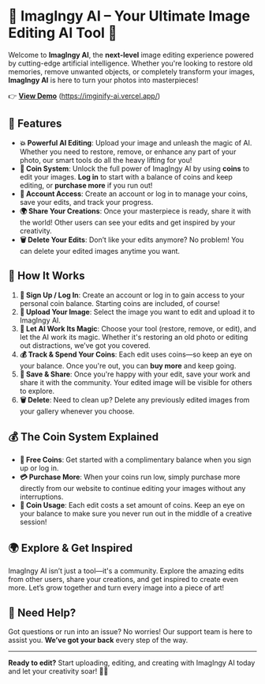 # 🎨 **ImagIngy AI** – Your Ultimate Image Editing AI Tool 🚀

Welcome to **ImagIngy AI**, the **next-level** image editing experience powered by cutting-edge artificial intelligence. Whether you're looking to restore old memories, remove unwanted objects, or completely transform your images, **ImagIngy AI** is here to turn your photos into masterpieces!

👉 [**View Demo**](#) (https://imginify-ai.vercel.app/)

## 🌟 **Features**

- **💥 Powerful AI Editing**: Upload your image and unleash the magic of AI. Whether you need to restore, remove, or enhance any part of your photo, our smart tools do all the heavy lifting for you!
- **💎 Coin System**: Unlock the full power of ImagIngy AI by using **coins** to edit your images. **Log in** to start with a balance of coins and keep editing, or **purchase more** if you run out!
- **🔑 Account Access**: Create an account or log in to manage your coins, save your edits, and track your progress.
- **🌍 Share Your Creations**: Once your masterpiece is ready, share it with the world! Other users can see your edits and get inspired by your creativity.
- **🗑️ Delete Your Edits**: Don’t like your edits anymore? No problem! You can delete your edited images anytime you want.

## 🚀 **How It Works**

1. **📝 Sign Up / Log In**: Create an account or log in to gain access to your personal coin balance. Starting coins are included, of course! 
2. **📸 Upload Your Image**: Select the image you want to edit and upload it to ImagIngy AI.
3. **🤖 Let AI Work Its Magic**: Choose your tool (restore, remove, or edit), and let the AI work its magic. Whether it's restoring an old photo or editing out distractions, we’ve got you covered.
4. **💰 Track & Spend Your Coins**: Each edit uses coins—so keep an eye on your balance. Once you're out, you can **buy more** and keep going.
5. **💾 Save & Share**: Once you're happy with your edit, save your work and share it with the community. Your edited image will be visible for others to explore.
6. **🗑️ Delete**: Need to clean up? Delete any previously edited images from your gallery whenever you choose.

## 💰 **The Coin System Explained**

- **🎁 Free Coins**: Get started with a complimentary balance when you sign up or log in.
- **💳 Purchase More**: When your coins run low, simply purchase more directly from our website to continue editing your images without any interruptions.
- **🎯 Coin Usage**: Each edit costs a set amount of coins. Keep an eye on your balance to make sure you never run out in the middle of a creative session!

## 🌍 **Explore & Get Inspired**

ImagIngy AI isn’t just a tool—it's a community. Explore the amazing edits from other users, share your creations, and get inspired to create even more. Let’s grow together and turn every image into a piece of art!

## 🎯 **Need Help?**

Got questions or run into an issue? No worries! Our support team is here to assist you. **We’ve got your back** every step of the way.

---

**Ready to edit?** Start uploading, editing, and creating with ImagIngy AI today and let your creativity soar! 🌈✨
